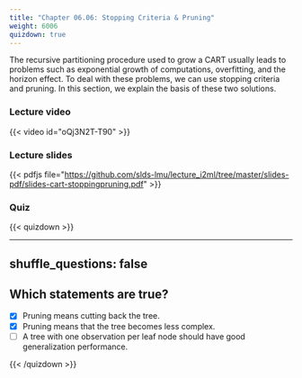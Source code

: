 ```yaml
---
title: "Chapter 06.06: Stopping Criteria & Pruning"
weight: 6006
quizdown: true
---
```

The recursive partitioning procedure used to grow a CART usually leads to problems such as exponential growth of computations, overfitting, and the horizon effect. To deal with these problems, we can use stopping criteria and pruning. In this section, we explain the basis of these two solutions.

<!--more-->

### Lecture video

{{< video id="oQj3N2T-T90" >}}

### Lecture slides

{{< pdfjs file="https://github.com/slds-lmu/lecture_i2ml/tree/master/slides-pdf/slides-cart-stoppingpruning.pdf" >}}

### Quiz

{{< quizdown >}}

---
shuffle_questions: false
---

## Which statements are true? 

- [x] Pruning means cutting back the tree.
- [x] Pruning means that the tree becomes less complex.
- [ ] A tree with one observation per leaf node should have good generalization performance.

{{< /quizdown >}}
